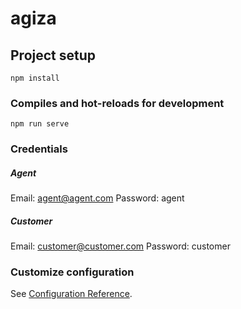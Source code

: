 # agiza

## Project setup

```
npm install
```

### Compiles and hot-reloads for development

```
npm run serve
```

### Credentials

##### Agent

Email: agent@agent.com
Password: agent

##### Customer

Email: customer@customer.com
Password: customer

### Customize configuration

See [Configuration Reference](https://cli.vuejs.org/config/).
